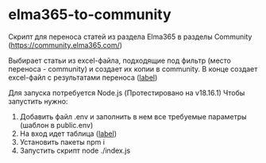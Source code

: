 # elma365-to-community
Скрипт для переноса статей из раздела Elma365 в разделы Community (https://community.elma365.com/)

Выбирает статьи из excel-файла, подходящие под фильтр (место переноса - community) и создает их копии в community. В конце создает excel-файл с результатами переноса ([label](Result.xlsx))

Для запуска потребуется Node.js (Протестировано на v18.16.1)
Чтобы запустить нужно:
1) Добавить файл .env и заполнить в нем все требуемые параметры (шаблон в public.env)
2) На вход идет таблица ([label](<Перенос базы знаний QuickBPM.xlsx>))
3) Установить пакеты npm i
4) Запустить скрипт node ./index.js